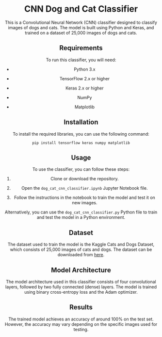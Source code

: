 <h1 align="center">CNN Dog and Cat Classifier</h1>
<p align="center">This is a Convolutional Neural Network (CNN) classifier designed to classify images of dogs and cats. The model is built using Python and Keras, and trained on a dataset of 25,000 images of dogs and cats.</p>
<h2 align="center">Requirements</h2>
<p align="center">To run this classifier, you will need:</p>
<ul>
  <li><p align="center">Python 3.x</p></li>
  <li><p align="center">TensorFlow 2.x or higher</p></li>
  <li><p align="center">Keras 2.x or higher</p></li>
  <li><p align="center">NumPy</p></li>
  <li><p align="center">Matplotlib</p></li>
</ul>
<h2 align="center">Installation</h2>
<p align="center">To install the required libraries, you can use the following command:</p>
<p align="center"><code>pip install tensorflow keras numpy matplotlib</code></p>
<h2 align="center">Usage</h2>
<p align="center">To use the classifier, you can follow these steps:</p>
<ol>
  <li><p align="center">Clone or download the repository.</p></li>
  <li><p align="center">Open the <code>dog_cat_cnn_classifier.ipynb</code> Jupyter Notebook file.</p></li>
  <li><p align="center">Follow the instructions in the notebook to train the model and test it on new images.</p></li>
</ol>
<p align="center">Alternatively, you can use the <code>dog_cat_cnn_classifier.py</code> Python file to train and test the model in a Python environment.</p>
<h2 align="center">Dataset</h2>
<p align="center">The dataset used to train the model is the Kaggle Cats and Dogs Dataset, which consists of 25,000 images of cats and dogs. The dataset can be downloaded from <a href="https://www.kaggle.com/c/dogs-vs-cats/data">here</a>.</p>
<h2 align="center">Model Architecture</h2>
<p align="center">The model architecture used in this classifier consists of four convolutional layers, followed by two fully connected (dense) layers. The model is trained using binary cross-entropy loss and the Adam optimizer.</p>
<h2 align="center">Results</h2>
<p align="center">The trained model achieves an accuracy of around 100% on the test set. However, the accuracy may vary depending on the specific images used for testing.</p>
